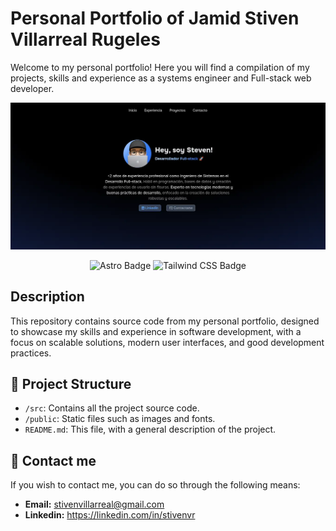 # Personal Portfolio of Jamid Stiven Villarreal Rugeles

Welcome to my personal portfolio! Here you will find a compilation of my projects, skills and experience as a systems engineer and Full-stack web developer.

<div align="center">
<a href="#">
<img src="./public/portfolio.webp">
</a>
<p></p>
</div>

<div align="center">

![Astro Badge](https://img.shields.io/badge/Astro-FF3E00?logo=astro&logoColor=fff&style=flat)
![Tailwind CSS Badge](https://img.shields.io/badge/Tailwind%20CSS-06B6D4?logo=tailwindcss&logoColor=fff&style=flat)

</div>

## Description

This repository contains source code from my personal portfolio, designed to showcase my skills and experience in software development, with a focus on scalable solutions, modern user interfaces, and good development practices.

## 🚀 Project Structure

- `/src`: Contains all the project source code.
- `/public`: Static files such as images and fonts.
- `README.md`: This file, with a general description of the project.

## 📨 Contact me

If you wish to contact me, you can do so through the following means:

- **Email:** stivenvillarreal@gmail.com
- **Linkedin:** https://linkedin.com/in/stivenvr
